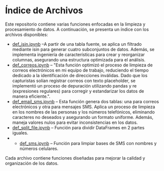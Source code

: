# Índice de Archivos  

Este repositorio contiene varias funciones enfocadas en la limpieza y procesamiento de datos. A continuación, se presenta un índice con los archivos disponibles:  

- [def_isin.ipynb](def_isin.ipynb) –A partir de una tabla fuente, se aplica un filtrado mediante isin para generar cuatro subconjuntos de datos. Además, se implementa ingeniería de características para crear y reorganizar columnas, asegurando una estructura optimizada para el análisis.  
- [def_correos.ipynb](def_correos.ipynb) – "Esta función optimizó el proceso de limpieza de correos electrónicos en mi equipo de trabajo, reduciendo el tiempo dedicado a la identificación de direcciones inválidas. Dado que los capturistas solían registrar correos con texto placeholder, se implementó un proceso de depuración utilizando pandas y re (expresiones regulares) para corregir y estandarizar los datos de manera eficiente.".
- [def_email_sms.ipynb](def_email_sms.ipynb) – Esta función genera dos tablas: una para correos electrónicos y otra para mensajes SMS. Aplica un proceso de limpieza en los nombres de las personas y los números telefónicos, eliminando caracteres no deseados y asegurando un formato uniforme. Además, maneja valores nulos para evitar inconsistencias en los datos.
- [def_split_file.ipynb](def_split_file.ipynb) – Función para dividir DataFrames en 2 partes iguales.
- - [def_sms.ipynb](def_sms.ipynb) – Función para limpiar bases de SMS con nombres y números celulares.


Cada archivo contiene funciones diseñadas para mejorar la calidad y organización de los datos.  
